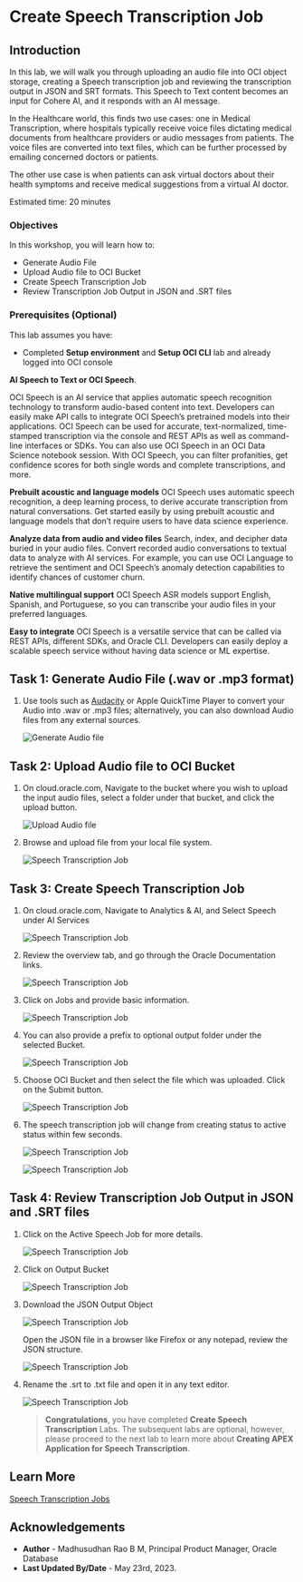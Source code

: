 # Create Speech Transcription Job

## Introduction

In this lab, we will walk you through uploading an audio file into OCI object storage, creating a Speech transcription job and reviewing the transcription output in JSON and SRT formats. This Speech to Text content becomes an input for Cohere AI, and it responds with an AI message.

In the Healthcare world, this finds two use cases: one in Medical Transcription, where hospitals typically receive voice files dictating medical documents from healthcare providers or audio messages from patients. The voice files are converted into text files, which can be further processed by emailing concerned doctors or patients.

The other use case is when patients can ask virtual doctors about their health symptoms and receive medical suggestions from a virtual AI doctor. 
 
Estimated time: 20 minutes

### Objectives

In this workshop, you will learn how to:

* Generate Audio File
* Upload Audio file to OCI Bucket 
* Create Speech Transcription Job
* Review Transcription Job Output in JSON and .SRT files
   
### Prerequisites (Optional)
 
This lab assumes you have:

* Completed **Setup environment** and **Setup OCI CLI** lab and already logged into OCI console
 
**AI Speech to Text or OCI Speech**.  

OCI Speech is an AI service that applies automatic speech recognition technology to transform audio-based content into text. Developers can easily make API calls to integrate OCI Speech’s pretrained models into their applications. OCI Speech can be used for accurate, text-normalized, time-stamped transcription via the console and REST APIs as well as command-line interfaces or SDKs. You can also use OCI Speech in an OCI Data Science notebook session. With OCI Speech, you can filter profanities, get confidence scores for both single words and complete transcriptions, and more.

**Prebuilt acoustic and language models**
OCI Speech uses automatic speech recognition, a deep learning process, to derive accurate transcription from natural conversations. Get started easily by using prebuilt acoustic and language models that don’t require users to have data science experience.

**Analyze data from audio and video files**
Search, index, and decipher data buried in your audio files. Convert recorded audio conversations to textual data to analyze with AI services. For example, you can use OCI Language to retrieve the sentiment and OCI Speech’s anomaly detection capabilities to identify chances of customer churn.

**Native multilingual support**
OCI Speech ASR models support English, Spanish, and Portuguese, so you can transcribe your audio files in your preferred languages.

**Easy to integrate**
OCI Speech is a versatile service that can be called via REST APIs, different SDKs, and Oracle CLI. Developers can easily deploy a scalable speech service without having data science or ML expertise.
    
## Task 1: Generate Audio File (.wav or .mp3 format)  

1. Use tools such as [Audacity](https://www.audacityteam.org/download/) or Apple QuickTime Player to convert your Audio into .wav or .mp3 files; alternatively, you can also download Audio files from any external sources. 

    ![Generate Audio file](images/audacity.png " ")
 
## Task 2: Upload Audio file to OCI Bucket

1. On cloud.oracle.com, Navigate to the bucket where you wish to upload the input audio files, select a folder under that bucket, and click the upload button.

    ![Upload Audio file](images/upload-file-001.png " ")

2. Browse and upload file from your local file system.

    ![Speech Transcription Job](images/upload-file-002.png " ")

## Task 3: Create Speech Transcription Job

1. On cloud.oracle.com, Navigate to Analytics & AI, and Select Speech under AI Services
 
    ![Speech Transcription Job](images/speech-transcription-000.png " ")

2. Review the overview tab, and go through the Oracle Documentation links. 

    ![Speech Transcription Job](images/speech-transcription-021.png " ")

3. Click on Jobs and provide basic information. 

    ![Speech Transcription Job](images/speech-transcription-023.png " ")

4. You can also provide a prefix to optional output folder under the selected Bucket.

    ![Speech Transcription Job](images/speech-transcription-024.png " ")

5. Choose OCI Bucket and then select the file which was uploaded. Click on the Submit button.

    ![Speech Transcription Job](images/speech-transcription-025.png " ")

6. The speech transcription job will change from creating status to active status within few seconds.
 
    ![Speech Transcription Job](images/speech-transcription-026.png " ")

    ![Speech Transcription Job](images/speech-transcription-022.png " ")

## Task 4: Review Transcription Job Output in JSON and .SRT files

1. Click on the Active Speech Job for more details.

    ![Speech Transcription Job](images/speech-transcription-027.png " ")

2. Click on Output Bucket

    ![Speech Transcription Job](images/speech-transcription-028.png " ")

3. Download the JSON Output Object

    ![Speech Transcription Job](images/speech-transcription-029.png " ")

    Open the JSON file in a browser like Firefox or any notepad, review the JSON structure.

    ![Speech Transcription Job](images/speech-transcription-031.png " ")

4. Rename the .srt to .txt file and open it in any text editor.

    ![Speech Transcription Job](images/speech-transcription-030.png " ")

    > **Congratulations**, you have completed **Create Speech Transcription** Labs. The subsequent labs are optional, however, please proceed to the next lab to learn more about **Creating APEX Application for Speech Transcription**. 
   
## Learn More

[Speech Transcription Jobs](https://docs.oracle.com/en-us/iaas/Content/speech/using/create-trans-job.htm) 
 
## Acknowledgements

* **Author** - Madhusudhan Rao B M, Principal Product Manager, Oracle Database
* **Last Updated By/Date** - May 23rd, 2023.